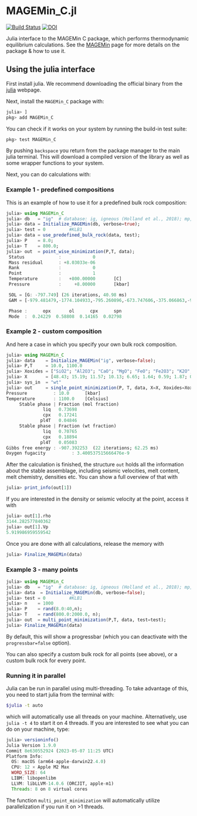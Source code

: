 # MAGEMin_C.jl

[![Build Status](https://github.com/ComputationalThermodynamics/MAGEMin_C.jl/workflows/CI/badge.svg)](https://github.com/ComputationalThermodynamics/MAGEMin_C.jl/actions)
[![DOI](https://zenodo.org/badge/489304972.svg)](https://zenodo.org/doi/10.5281/zenodo.10212322)

Julia interface to the MAGEMin C package, which performs thermodynamic equilibrium calculations.
See the [MAGEMin](https://github.com/ComputationalThermodynamics/MAGEMin) page for more details on the package & how to use it.

## Using the julia interface
First install julia. We recommend downloading the official binary from the [julia](julialang.org) webpage.

Next, install the `MAGEMin_C` package with:
```julia
julia> ]
pkg> add MAGEMin_C
```
You can check if it works on your system by running the build-in test suite:
```julia
pkg> test MAGEMin_C
```

By pushing `backspace` you return from the package manager to the main julia terminal. This will download a compiled version of the library as well as some wrapper functions to your system.

Next, you can do calculations with:
### Example 1 - predefined compositions
This is an example of how to use it for a predefined bulk rock composition:
```julia
julia> using MAGEMin_C
julia> db   = "ig"  # database: ig, igneous (Holland et al., 2018); mp, metapelite (White et al 2014b)
julia> data = Initialize_MAGEMin(db, verbose=true);
julia> test = 0         #KLB1
julia> data = use_predefined_bulk_rock(data, test);
julia> P    = 8.0;
julia> T    = 800.0;
julia> out  = point_wise_minimization(P,T, data);
 Status             :            0
 Mass residual      : +8.03033e-06
 Rank               :            0
 Point              :            1
 Temperature        :   +800.00000       [C]
 Pressure           :     +8.00000       [kbar]

 SOL = [G: -797.749] (26 iterations, 40.98 ms)
 GAM = [-979.481479,-1774.104933,-795.260896,-673.747606,-375.066863,-917.567179,-829.994361,-1023.642804,-257.017193,-1308.294760]

 Phase :      opx       ol      cpx      spn
 Mode  :  0.24229  0.58808  0.14165  0.02798
```


### Example 2 - custom composition
And here a case in which you specify your own bulk rock composition.
```julia
julia> using MAGEMin_C
julia> data    = Initialize_MAGEMin("ig", verbose=false);
julia> P,T     = 10.0, 1100.0
julia> Xoxides = ["SiO2"; "Al2O3"; "CaO"; "MgO"; "FeO"; "Fe2O3"; "K2O"; "Na2O"; "TiO2"; "Cr2O3"; "H2O"];
julia> X       = [48.43; 15.19; 11.57; 10.13; 6.65; 1.64; 0.59; 1.87; 0.68; 0.0; 3.0];
julia> sys_in  = "wt"
julia> out     = single_point_minimization(P, T, data, X=X, Xoxides=Xoxides, sys_in=sys_in)
Pressure          : 10.0      [kbar]
Temperature       : 1100.0    [Celsius]
     Stable phase | Fraction (mol fraction)
              liq   0.73698
              cpx   0.17241
             pl4T   0.04846
     Stable phase | Fraction (wt fraction)
              liq   0.70765
              cpx   0.18894
             pl4T   0.05083
Gibbs free energy : -907.392253  (22 iterations; 62.25 ms)
Oxygen fugacity          : 3.400537515666476e-9
```

After the calculation is finished, the structure `out` holds all the information about the stable assemblage, including seismic velocities, melt content, melt chemistry, densities etc.
You can show a full overview of that with
```julia
julia> print_info(out[1])
```
If you are interested in the density or seismic velocity at the point, access it with
```julia
julia> out[1].rho
3144.282577840362
julia> out[1].Vp
5.919986959559542
```
Once you are done with all calculations, release the memory with
```julia
julia> Finalize_MAGEMin(data)
```

### Example 3 - many points
```julia
julia> using MAGEMin_C
julia> db   = "ig"  # database: ig, igneous (Holland et al., 2018); mp, metapelite (White et al 2014b)
julia> data  = Initialize_MAGEMin(db, verbose=false);
julia> test = 0         #KLB1
julia> n    = 1000
julia> P    = rand(8.0:40,n);
julia> T    = rand(800.0:2000.0, n);
julia> out  = multi_point_minimization(P,T, data, test=test);
julia> Finalize_MAGEMin(data)
```
By default, this will show a progressbar (which you can deactivate with the `progressbar=false` option).

You can also specify a custom bulk rock for all points (see above), or a custom bulk rock for every point.

### Running it in parallel
Julia can be run in parallel using multi-threading. To take advantage of this, you need to start julia from the terminal with:
```bash
$julia -t auto
```
which will automatically use all threads on your machine. Alternatively, use `julia -t 4` to start it on 4 threads.
If you are interested to see what you can do on your machine, type:
```julia
julia> versioninfo()
Julia Version 1.9.0
Commit 8e630552924 (2023-05-07 11:25 UTC)
Platform Info:
  OS: macOS (arm64-apple-darwin22.4.0)
  CPU: 12 × Apple M2 Max
  WORD_SIZE: 64
  LIBM: libopenlibm
  LLVM: libLLVM-14.0.6 (ORCJIT, apple-m1)
  Threads: 8 on 8 virtual cores
```
The function `multi_point_minimization` will automatically utilize parallelization if you run it on >1 threads.
